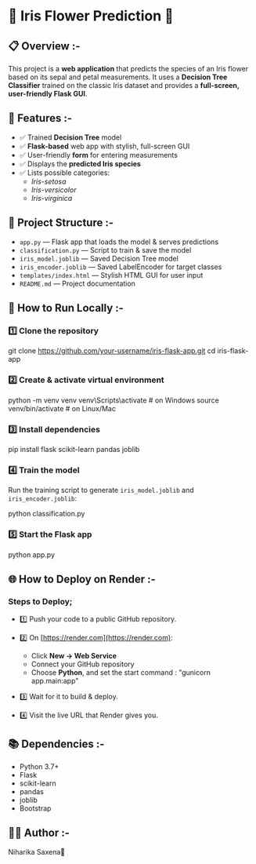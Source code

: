 # 🌸 Iris Flower Prediction 🌸

## 📋 Overview :-

This project is a **web application** that predicts the species of an Iris flower based on its sepal and petal measurements.
It uses a **Decision Tree Classifier** trained on the classic Iris dataset and provides a **full-screen, user-friendly Flask GUI**.

## 🌟 Features :-

- ✅ Trained **Decision Tree** model
- ✅ **Flask-based** web app with stylish, full-screen GUI
- ✅ User-friendly **form** for entering measurements
- ✅ Displays the **predicted Iris species**
- ✅ Lists possible categories:
  - *Iris-setosa*
  - *Iris-versicolor*
  - *Iris-virginica*

## 📂 Project Structure :-

- `app.py` — Flask app that loads the model & serves predictions
- `classification.py` — Script to train & save the model
- `iris_model.joblib` — Saved Decision Tree model
- `iris_encoder.joblib` — Saved LabelEncoder for target classes
- `templates/index.html` — Stylish HTML GUI for user input
- `README.md` — Project documentation

## 🚀 How to Run Locally :-

### 1️⃣ Clone the repository

git clone https://github.com/your-username/iris-flask-app.git
cd iris-flask-app

### 2️⃣ Create & activate virtual environment

python -m venv venv
venv\Scripts\activate         # on Windows
source venv/bin/activate      # on Linux/Mac

### 3️⃣ Install dependencies

pip install flask scikit-learn pandas joblib

### 4️⃣ Train the model

Run the training script to generate `iris_model.joblib` and `iris_encoder.joblib`:

python classification.py

### 5️⃣ Start the Flask app

python app.py


## 🌐 How to Deploy on Render :-

### Steps to Deploy;

- 1️⃣ Push your code to a public GitHub repository.

- 2️⃣ On [https://render.com](https://render.com):
  - Click **New → Web Service**
  - Connect your GitHub repository
  - Choose **Python**, and set the start command :
        "gunicorn app.main:app"

- 3️⃣ Wait for it to build & deploy.

- 4️⃣ Visit the live URL that Render gives you.

## 📚 Dependencies :-

* Python 3.7+
* Flask
* scikit-learn
* pandas
* joblib
* Bootstrap 

## 👩‍💻 Author :-
Niharika Saxena🌸

